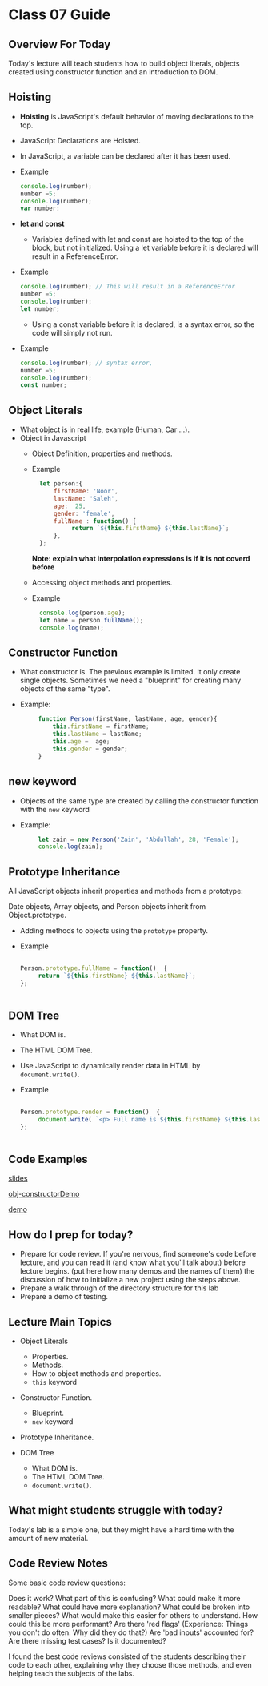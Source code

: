 # Class 07 Guide

## Overview For Today

Today's lecture will teach students how to build object literals, objects created using constructor function and an introduction to DOM.

## Hoisting

- **Hoisting** is JavaScript's default behavior of moving declarations to the top.
- JavaScript Declarations are Hoisted.
- In JavaScript, a variable can be declared after it has been used.

- Example

    ```javascript
    console.log(number);
    number =5;
    console.log(number);
    var number;
    ```

- **let and const**
  - Variables defined with let and const are hoisted to the top of the block, but not initialized.
    Using a let variable before it is declared will result in a ReferenceError.

- Example

    ```javascript
    console.log(number); // This will result in a ReferenceError
    number =5;
    console.log(number);
    let number;
    ```
  
  - Using a const variable before it is declared, is a syntax error, so the code will simply not run.

- Example

    ```javascript
    console.log(number); // syntax error,
    number =5;
    console.log(number);
    const number;
    ```

## Object Literals

- What object is in real life, example (Human, Car ...).
- Object in Javascript
  - Object Definition, properties and methods.
  - Example

    ```javascript
      let person:{
          firstName: 'Noor',
          lastName: 'Saleh',
          age:  25,
          gender: 'female',
          fullName : function() {
               return `${this.firstName} ${this.lastName}`;
          },
      };
    ```

    **Note: explain what  interpolation expressions is if it is not coverd before**

  - Accessing object methods and properties.
  - Example

    ```javascript
      console.log(person.age);
      let name = person.fullName();
      console.log(name);
    ```

## Constructor Function

- What constructor is.
    The previous example is limited. It only create single objects.
    Sometimes we need a "blueprint" for creating many objects of the same "type".
- Example:

   ```javascript
        function Person(firstName, lastName, age, gender){
            this.firstName = firstName;
            this.lastName = lastName;
            this.age =  age;
            this.gender = gender;
        }
    ```  

## new keyword

- Objects of the same type are created by calling the constructor function with the `new` keyword
- Example:
    
   ```javascript
        let zain = new Person('Zain', 'Abdullah', 28, 'Female');
        console.log(zain);
    ```  

## Prototype Inheritance

All JavaScript objects inherit properties and methods from a prototype:

Date objects, Array objects, and Person objects inherit from Object.prototype.

- Adding methods to objects using the `prototype` property.

- Example

    ```javascript
        
    Person.prototype.fullName = function()  {
         return `${this.firstName} ${this.lastName}`;
    };
        
    ```

## DOM Tree

- What DOM is.
- The HTML DOM Tree.
- Use JavaScript to dynamically render data in HTML by `document.write()`.

- Example

    ```javascript
        
    Person.prototype.render = function()  {
         document.write( `<p> Full name is ${this.firstName} ${this.lastName} </p>`);
    };
        
    ```

## Code Examples

[slides](https://docs.google.com/presentation/d/1EFzK-kLVjU0kpvV0vDkANIT11pGwVKXVqOLdqvywHRc/edit?usp=sharing)  


[obj-constructorDemo](./demo/preDemo.js)


[demo](./.demo/../demo/index.html)

## How do I prep for today?

- Prepare for code review. If you're nervous, find someone's code before lecture, and you can read it (and know what you'll talk about) before lecture begins.
(put here how many demos and the names of them) the discussion of how to initialize a new project using the steps above.
- Prepare a walk through of the directory structure for this lab
- Prepare a demo of testing.

## Lecture Main Topics

- Object Literals
  - Properties.
  - Methods.
  - How to object methods and properties.
  - `this` keyword

- Constructor Function.
  - Blueprint.
  - `new` keyword

- Prototype Inheritance.

- DOM Tree
  - What DOM is.
  - The HTML DOM Tree.
  - `document.write()`.

## What might students struggle with today?

Today's lab is a simple one, but they might have a hard time with the amount of new material.

## Code Review Notes

Some basic code review questions:

Does it work? What part of this is confusing? What could make it more readable? What could have more explanation? What could be broken into smaller pieces? What would make this easier for others to understand. How could this be more performant? Are there 'red flags' (Experience: Things you don't do often. Why did they do that?) Are 'bad inputs' accounted for? Are there missing test cases? Is it documented?

I found the best code reviews consisted of the students describing their code to each other, explaining why they choose those methods, and even helping teach the subjects of the labs.